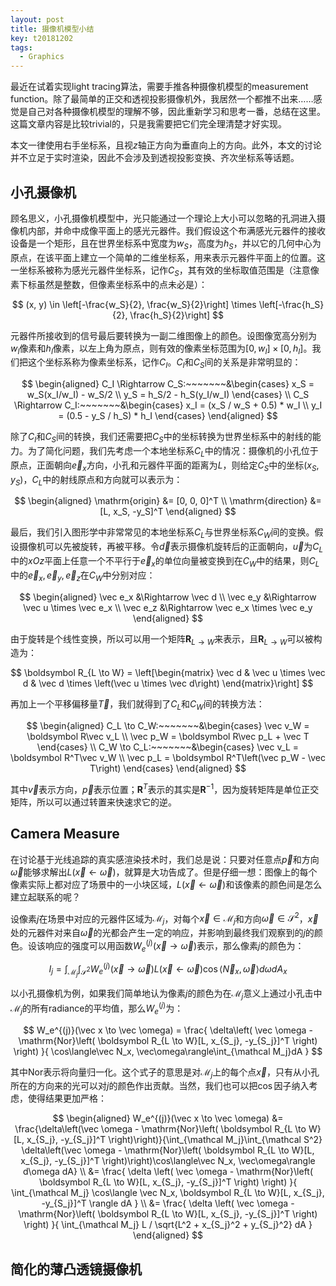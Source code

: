 ```yaml
---
layout: post
title: 摄像机模型小结
key: t20181202
tags:
  - Graphics
---
```


最近在试着实现light tracing算法，需要手推各种摄像机模型的measurement function。除了最简单的正交和透视投影摄像机外，我居然一个都推不出来……感觉是自己对各种摄像机模型的理解不够，因此重新学习和思考一番，总结在这里。这篇文章内容是比较trivial的，只是我需要把它们完全理清楚才好实现。

本文一律使用右手坐标系，且视$z$轴正方向为垂直向上的方向。此外，本文的讨论并不立足于实时渲染，因此不会涉及到透视投影变换、齐次坐标系等话题。

<!--more-->

## 小孔摄像机

顾名思义，小孔摄像机模型中，光只能通过一个理论上大小可以忽略的孔洞进入摄像机内部，并命中成像平面上的感光元器件。我们假设这个布满感光元器件的接收设备是一个矩形，且在世界坐标系中宽度为$w_S$，高度为$h_S$，并以它的几何中心为原点，在该平面上建立一个简单的二维坐标系，用来表示元器件平面上的位置。这一坐标系被称为感光元器件坐标系，记作$C_S$，其有效的坐标取值范围是（注意像素下标虽然是整数，但像素坐标系中的点未必是）：

$$
(x, y) \in \left[-\frac{w_S}{2}, \frac{w_S}{2}\right] \times \left[-\frac{h_S}{2}, \frac{h_S}{2}\right]
$$

元器件所接收到的信号最后要转换为一副二维图像上的颜色。设图像宽高分别为$w_I$像素和$h_I$像素，以左上角为原点，则有效的像素坐标范围为$[0, w_I] \times [0, h_I]$。我们把这个坐标系称为像素坐标系，记作$C_I$。$C_I$和$C_S$间的关系是非常明显的：

$$
\begin{aligned}
    C_I \Rightarrow C_S:~~~~~~~&\begin{cases}
        x_S = w_S(x_I/w_I) - w_S/2 \\
        y_S = h_S/2 - h_S(y_I/w_I)
    \end{cases} \\
    C_S \Rightarrow C_I:~~~~~~~&\begin{cases}
        x_I = (x_S / w_S + 0.5) * w_I \\
        y_I = (0.5 - y_S / h_S) * h_I
    \end{cases}
\end{aligned}
$$

除了$C_I$和$C_S$间的转换，我们还需要把$C_S$中的坐标转换为世界坐标系中的射线的能力。为了简化问题，我们先考虑一个本地坐标系$C_L$中的情况：摄像机的小孔位于原点，正面朝向$\vec e_x$方向，小孔和元器件平面的距离为$L$，则给定$C_S$中的坐标$(x_S, y_S)$，$C_L$中的射线原点和方向就可以表示为：

$$
\begin{aligned}
    \mathrm{origin} &= [0, 0, 0]^T \\
    \mathrm{direction} &= [L, x_S, -y_S]^T
\end{aligned}
$$

最后，我们引入图形学中非常常见的本地坐标系$C_L$与世界坐标系$C_W$间的变换。假设摄像机可以先被旋转，再被平移。令$\vec d$表示摄像机旋转后的正面朝向，$\vec u$为$C_L$中的$xOz$平面上任意一个不平行于$\vec e_x$的单位向量被变换到在$C_W$中的结果，则$C_L$中的$\vec e_x, \vec e_y, \vec e_z$在$C_W$中分别对应：

$$
\begin{aligned}
    \vec e_x &\Rightarrow \vec d \\
    \vec e_y &\Rightarrow \vec u \times \vec e_x \\
    \vec e_z &\Rightarrow \vec e_x \times \vec e_y
\end{aligned}
$$

由于旋转是个线性变换，所以可以用一个矩阵$\boldsymbol R_{L \to W}$来表示，且$\boldsymbol R_{L \to W}$可以被构造为：

$$
\boldsymbol R_{L \to W} = \left[\begin{matrix}
    \vec d & \vec u \times \vec d & \vec d \times \left(\vec u \times \vec d\right)
\end{matrix}\right]
$$

再加上一个平移偏移量$\vec T$，我们就得到了$C_L$和$C_W$间的转换方法：

$$
\begin{aligned}
    C_L \to C_W:~~~~~~~&\begin{cases}
        \vec v_W = \boldsymbol R\vec v_L \\
        \vec p_W = \boldsymbol R\vec p_L + \vec T
    \end{cases} \\
    C_W \to C_L:~~~~~~~&\begin{cases}
        \vec v_L = \boldsymbol R^T\vec v_W \\
        \vec p_L = \boldsymbol R^T\left(\vec p_W - \vec T\right)
    \end{cases}
\end{aligned}
$$

其中$\vec v$表示方向，$\vec p$表示位置；$\boldsymbol R^T$表示的其实是$\boldsymbol R^{-1}$，因为旋转矩阵是单位正交矩阵，所以可以通过转置来快速求它的逆。

## Camera Measure

在讨论基于光线追踪的真实感渲染技术时，我们总是说：只要对任意点$\vec p$和方向$\vec \omega$能够求解出$L(\vec x \leftarrow \vec \omega)$，就算是大功告成了。但是仔细一想：图像上的每个像素实际上都对应了场景中的一小块区域，$L(\vec x \leftarrow \vec \omega)$和该像素的颜色间是怎么建立起联系的呢？

设像素$j$在场景中对应的元器件区域为$\mathcal M_j$，对每个$\vec x \in \mathcal M_j$和方向$\vec \omega \in \mathcal S^2$，$\vec x$处的元器件对来自$\vec \omega$的光都会产生一定的响应，并影响到最终我们观察到的$j$的颜色。设该响应的强度可以用函数$W_e^{(j)}(\vec x \to \vec \omega)$表示，那么像素$j$的颜色为：

$$
I_j = \int_{\mathcal M_j}\int_{\mathcal S^2}W_e^{(j)}(\vec x \to \vec \omega)L(\vec x \leftarrow \vec \omega)\cos\langle \vec N_x, \vec \omega\rangle d\omega dA_x
$$

以小孔摄像机为例，如果我们简单地认为像素$j$的颜色为在$\mathcal M_j$意义上通过小孔击中$\mathcal M_j$的所有radiance的平均值，那么$W_e^{(j)}$为：

$$
W_e^{(j)}(\vec x \to \vec \omega) =
\frac{
    \delta\left(
        \vec \omega -
        \mathrm{Nor}\left(
            \boldsymbol R_{L \to W}[L, x_{S_j}, -y_{S_j}]^T
        \right)
    \right)
}{
    \cos\langle\vec N_x, \vec\omega\rangle\int_{\mathcal M_j}dA
}
$$

其中$\mathrm{Nor}$表示将向量归一化。这个式子的意思是对$\mathcal M_j$上的每个点$\vec x$，只有从小孔所在的方向来的光可以对$j$的颜色作出贡献。当然，我们也可以把$\cos$因子纳入考虑，使得结果更加严格：

$$
\begin{aligned}
W_e^{(j)}(\vec x \to \vec \omega) &= \frac{\delta\left(\vec \omega - \mathrm{Nor}\left(
            \boldsymbol R_{L \to W}[L, x_{S_j}, -y_{S_j}]^T
        \right)\right)}{\int_{\mathcal M_j}\int_{\mathcal S^2} \delta\left(\vec \omega - \mathrm{Nor}\left(
            \boldsymbol R_{L \to W}[L, x_{S_j}, -y_{S_j}]^T
        \right)\right)\cos\langle\vec N_x, \vec\omega\rangle d\omega dA} \\
&= \frac{
    \delta
    \left(
        \vec \omega - \mathrm{Nor}\left(
            \boldsymbol R_{L \to W}[L, x_{S_j}, -y_{S_j}]^T
        \right)
    \right)
}{
    \int_{\mathcal M_j}
    \cos\langle
        \vec N_x,
        \boldsymbol R_{L \to W}[L, x_{S_j}, -y_{S_j}]^T
    \rangle
    dA
} \\
&= \frac{
    \delta
    \left(
        \vec \omega - \mathrm{Nor}\left(
            \boldsymbol R_{L \to W}[L, x_{S_j}, -y_{S_j}]^T
        \right)
    \right)
}{
    \int_{\mathcal M_j}
    L / \sqrt{L^2 + x_{S_j}^2 + y_{S_j}^2}
    dA
}
\end{aligned}
$$

## 简化的薄凸透镜摄像机


